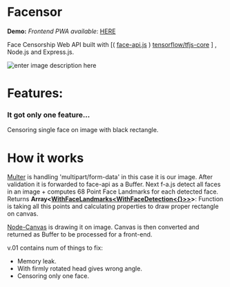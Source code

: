 # Facensor 
**Demo:**
*Frontend PWA available*:  [HERE](https://github.com/swrzalek/Facensor-Frontend)

Face Censorship Web API built with [( [face-api.js](https://github.com/justadudewhohacks/face-api.js) ) [tensorflow/tfjs-core](https://github.com/tensorflow/tfjs-core) ] , Node.js and Express.js.


![enter image description here](https://i.imgur.com/N6pCh1M.jpg=200x200)

# Features:
### It got only one feature...
Censoring single face on image with black rectangle.

# How it works
[Multer](https://github.com/expressjs/multer) is handling 'multipart/form-data' in this case it is our image.
After validation it is forwarded to face-api as a Buffer.
Next f-a.js detect all faces in an image + computes 68 Point Face Landmarks for each detected face. Returns **Array<[WithFaceLandmarks<WithFaceDetection<{}>>](https://github.com/justadudewhohacks/face-api.js#getting-started-utility-classes)>**:
Function is taking all this points and calculating properties to draw proper rectangle on canvas. 

 [Node-Canvas](https://github.com/Automattic/node-canvas) is drawing it on image.
 Canvas is then converted and returned as Buffer to be processed for a front-end.

v.01 contains num of things to fix:

 - Memory leak.
 - With firmly rotated head gives wrong angle.
 - Censoring only one face.

